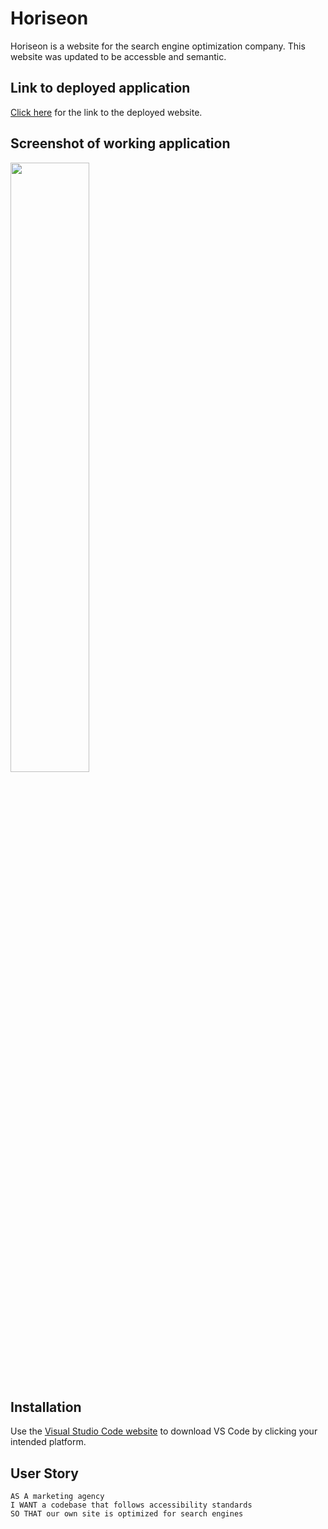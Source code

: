 # Horiseon
Horiseon is a website for the search engine optimization company. This website was updated to be accessble and semantic. 

## Link to deployed application

[Click here](https://emilykidd3.github.io/horiseon/) for the link to the deployed website.

## Screenshot of working application

<img src="https://github.com/Emilykidd3/horiseon/blob/main/assets/images/screenshot.png" width="50%" height="50%">

## Installation

Use the [Visual Studio Code website](https://code.visualstudio.com/docs/setup/setup-overview) to download VS Code by clicking your intended platform.

## User Story
```
AS A marketing agency
I WANT a codebase that follows accessibility standards
SO THAT our own site is optimized for search engines
```
